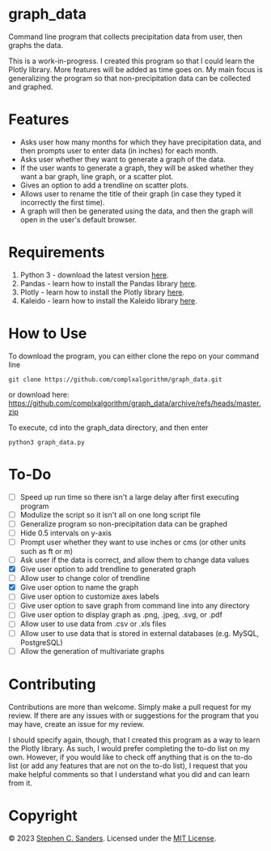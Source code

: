 # graph_data
Command line program that collects precipitation data from user, then graphs the data.

This is a work-in-progress. I created this program so that I could learn the Plotly library. More features will be added as time goes on. My main focus is generalizing the program so that non-precipitation data can be collected and graphed.

# Features
- Asks user how many months for which they have precipitation data, and then prompts user to enter data (in inches) for each month.
- Asks user whether they want to generate a graph of the data.
- If the user wants to generate a graph, they will be asked whether they want a bar graph, line graph, or a scatter plot.
- Gives an option to add a trendline on scatter plots.
- Allows user to rename the title of their graph (in case they typed it incorrectly the first time).
- A graph will then be generated using the data, and then the graph will open in the user's default browser.

# Requirements
1. Python 3 - download the latest version [here](https://www.python.org/downloads/).
2. Pandas - learn how to install the Pandas library [here](https://pandas.pydata.org/docs/getting_started/install.html).
3. Plotly - learn how to install the Plotly library [here](https://plotly.com/python/getting-started/#installation).
4. Kaleido - learn how to install the Kaleido library [here](https://github.com/plotly/Kaleido).

# How to Use
To download the program, you can either clone the repo on your command line
```
git clone https://github.com/complxalgorithm/graph_data.git
```
or download here: https://github.com/complxalgorithm/graph_data/archive/refs/heads/master.zip

To execute, cd into the graph_data directory, and then enter
```
python3 graph_data.py
```

# To-Do
- [ ] Speed up run time so there isn't a large delay after first executing program
- [ ] Modulize the script so it isn't all on one long script file
- [ ] Generalize program so non-precipitation data can be graphed
- [ ] Hide 0.5 intervals on y-axis
- [ ] Prompt user whether they want to use inches or cms (or other units such as ft or m)
- [ ] Ask user if the data is correct, and allow them to change data values
- [X] Give user option to add trendline to generated graph
- [ ] Allow user to change color of trendline
- [X] Give user option to name the graph
- [ ] Give user option to customize axes labels
- [ ] Give user option to save graph from command line into any directory
- [ ] Give user option to display graph as .png, .jpeg, .svg, or .pdf
- [ ] Allow user to use data from .csv or .xls files
- [ ] Allow user to use data that is stored in external databases (e.g. MySQL, PostgreSQL)
- [ ] Allow the generation of multivariate graphs

# Contributing
Contributions are more than welcome. Simply make a pull request for my review. If there are any issues with or suggestions for the program that you may have, create an issue for my review.

I should specify again, though, that I created this program as a way to learn the Plotly library. As such, I would prefer completing the to-do list on my own. However, if you would like to check off anything that is on the to-do list (or add any features that are not on the to-do list), I request that you make helpful comments so that I understand what you did and can learn from it.

# Copyright
&copy; 2023 [Stephen C. Sanders](https://stephensanders.me). Licensed under the <a href="https://github.com/complxalgorithm/graph_data/blob/master/LICENSE">MIT License</a>.